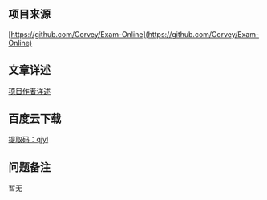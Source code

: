 ## 项目来源
[https://github.com/Corvey/Exam-Online](https://github.com/Corvey/Exam-Online)
## 文章详述
[项目作者详述](https://github.com/Corvey/Exam-Online)
## 百度云下载
[提取码：qjyl](https://pan.baidu.com/s/1mwv10LsiSL20lchYn0gVYQ)
## 问题备注
暂无
